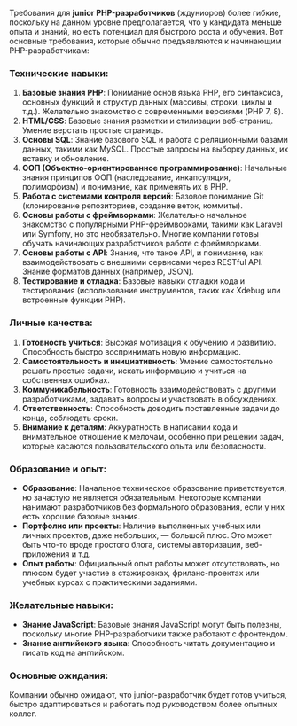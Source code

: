 Требования для **junior PHP-разработчиков** (ждуниоров) более гибкие, поскольку на данном уровне предполагается, что у кандидата меньше опыта и знаний, но есть потенциал для быстрого роста и обучения. Вот основные требования, которые обычно предъявляются к начинающим PHP-разработчикам:

### Технические навыки:
1. **Базовые знания PHP**: Понимание основ языка PHP, его синтаксиса, основных функций и структур данных (массивы, строки, циклы и т.д.). Желательно знакомство с современными версиями (PHP 7, 8).
2. **HTML/CSS**: Базовые знания разметки и стилизации веб-страниц. Умение верстать простые страницы.
3. **Основы SQL**: Знание базового SQL и работа с реляционными базами данных, такими как MySQL. Простые запросы на выборку данных, их вставку и обновление.
4. **ООП (Объектно-ориентированное программирование)**: Начальные знания принципов ООП (наследование, инкапсуляция, полиморфизм) и понимание, как применять их в PHP.
5. **Работа с системами контроля версий**: Базовое понимание Git (клонирование репозиториев, создание веток, коммиты).
6. **Основы работы с фреймворками**: Желательно начальное знакомство с популярными PHP-фреймворками, такими как Laravel или Symfony, но это необязательно. Многие компании готовы обучать начинающих разработчиков работе с фреймворками.
7. **Основы работы с API**: Знание, что такое API, и понимание, как взаимодействовать с внешними сервисами через RESTful API. Знание форматов данных (например, JSON).
8. **Тестирование и отладка**: Базовые навыки отладки кода и тестирования (использование инструментов, таких как Xdebug или встроенные функции PHP).

### Личные качества:
1. **Готовность учиться**: Высокая мотивация к обучению и развитию. Способность быстро воспринимать новую информацию.
2. **Самостоятельность и инициативность**: Умение самостоятельно решать простые задачи, искать информацию и учиться на собственных ошибках.
3. **Коммуникабельность**: Готовность взаимодействовать с другими разработчиками, задавать вопросы и участвовать в обсуждениях.
4. **Ответственность**: Способность доводить поставленные задачи до конца, соблюдать сроки.
5. **Внимание к деталям**: Аккуратность в написании кода и внимательное отношение к мелочам, особенно при решении задач, которые касаются пользовательского опыта или безопасности.

### Образование и опыт:
- **Образование**: Начальное техническое образование приветствуется, но зачастую не является обязательным. Некоторые компании нанимают разработчиков без формального образования, если у них есть хорошие базовые знания.
- **Портфолио или проекты**: Наличие выполненных учебных или личных проектов, даже небольших, — большой плюс. Это может быть что-то вроде простого блога, системы авторизации, веб-приложения и т.д.
- **Опыт работы**: Официальный опыт работы может отсутствовать, но плюсом будет участие в стажировках, фриланс-проектах или учебных курсах с практическими заданиями.

### Желательные навыки:
- **Знание JavaScript**: Базовые знания JavaScript могут быть полезны, поскольку многие PHP-разработчики также работают с фронтендом.
- **Знание английского языка**: Способность читать документацию и писать код на английском.

### Основные ожидания:
Компании обычно ожидают, что junior-разработчик будет готов учиться, быстро адаптироваться и работать под руководством более опытных коллег.